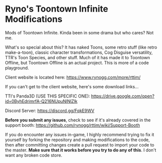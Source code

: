 Ryno's Toontown Infinite Modifications
================

Mods of Toontown Infinite.  Kinda been in some drama but who cares?  Not me.

What's so special about this?  It has naked Toons, some retro stuff (like retro make-a-toon), classic character transformations, Cog Disguise versatility, TTR's Toon Species, and other stuff.  Much of it has made it to Toontown Offline, but Toontown Offline is an actual project.  This is more of a code playground.

Client website is located here: https://www.rynogg.com/more/rttim/

If you can't get to the client website, here's some download links...

TTI's Panda3D (USE THIS SPECIFIC ONE): https://drive.google.com/open?id=0ByhEdrimrfA-Q216NUpuNlNlZlk

Discord Server: https://discord.gg/FqkE9WV

**Before you submit any issues**, check to see if it's already covered in the support booth: https://github.com/rynogg/rttim/wiki/Support-Booth

If you do encounter any issues in-game, I highly recommend trying to fix it yourself by forking the repository and making modifications to the code, then after committing changes create a pull request to import your code to the master.  **Make sure that it works before you try to do any of this**.  I don't want any broken code store.
